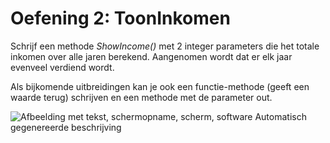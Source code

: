 # Oefening 2: ToonInkomen

Schrijf een methode *ShowIncome()* met 2 integer parameters die het
totale inkomen over alle jaren berekend. Aangenomen wordt dat er elk
jaar evenveel verdiend wordt.

Als bijkomende uitbreidingen kan je ook een functie-methode (geeft een
waarde terug) schrijven en een methode met de parameter out.

![Afbeelding met tekst, schermopname, scherm, software Automatisch
gegenereerde
beschrijving](./media/image1.png)
